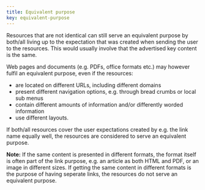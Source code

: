 ```yaml
---
title: Equivalent purpose 
key: equivalent-purpose 
---
```


Resources that are not identical can still serve an equivalent purpose by both/all living up to the expectation that was created when sending the user to the resources. This would usually involve that the advertised key content is the same.  

Web pages and documents (e.g. PDFs, office formats etc.) may however fulfil an equivalent purpose, even if the resources:
* are located on different URLs, including different domains
* present different navigation options, e.g. through bread crumbs or local sub menus
* contain different amounts of information and/or differently worded information
* use different layouts.

If both/all resources cover the user expectations created by e.g. the link name equally well, the resources are considered to serve an equivalent purpose. 

**Note:** If the same content is presented in different formats, the format itself is often part of the link purpose, e.g. an article as both HTML and PDF, or an image in different sizes. If getting the same content in different formats is the purpose of having seperate links, the resources do not serve an equivalent purpose.

